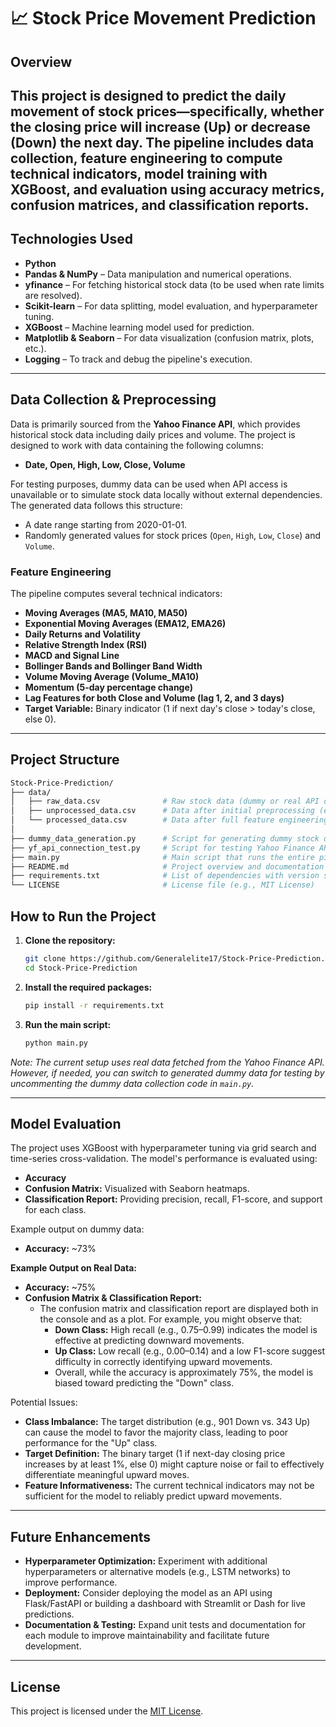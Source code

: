 # 📈 Stock Price Movement Prediction

## Overview
This project is designed to predict the daily movement of stock prices—specifically, whether the closing price will increase (Up) or decrease (Down) the next day. The pipeline includes data collection, feature engineering to compute technical indicators, model training with XGBoost, and evaluation using accuracy metrics, confusion matrices, and classification reports.
---

## Technologies Used
- **Python**
- **Pandas & NumPy** – Data manipulation and numerical operations.
- **yfinance** – For fetching historical stock data (to be used when rate limits are resolved).
- **Scikit-learn** – For data splitting, model evaluation, and hyperparameter tuning.
- **XGBoost** – Machine learning model used for prediction.
- **Matplotlib & Seaborn** – For data visualization (confusion matrix, plots, etc.).
- **Logging** – To track and debug the pipeline's execution.

---

## Data Collection & Preprocessing
Data is primarily sourced from the **Yahoo Finance API**, which provides historical stock data including daily prices and volume. 
The project is designed to work with data containing the following columns:
- **Date, Open, High, Low, Close, Volume**

For testing purposes, dummy data can be used when API access is unavailable or to simulate stock data locally without external dependencies. The generated data follows this structure:
- A date range starting from 2020-01-01.  
- Randomly generated values for stock prices (`Open`, `High`, `Low`, `Close`) and `Volume`.


### Feature Engineering
The pipeline computes several technical indicators:
- **Moving Averages (MA5, MA10, MA50)**
- **Exponential Moving Averages (EMA12, EMA26)**
- **Daily Returns and Volatility**
- **Relative Strength Index (RSI)**
- **MACD and Signal Line**
- **Bollinger Bands and Bollinger Band Width**
- **Volume Moving Average (Volume_MA10)**
- **Momentum (5-day percentage change)**
- **Lag Features for both Close and Volume (lag 1, 2, and 3 days)**
- **Target Variable:** Binary indicator (1 if next day's close > today's close, else 0).

---

## Project Structure
```bash
Stock-Price-Prediction/
├── data/
│   ├── raw_data.csv              # Raw stock data (dummy or real API data)
│   ├── unprocessed_data.csv      # Data after initial preprocessing (e.g., dropping extra headers)
│   └── processed_data.csv        # Data after full feature engineering
│
├── dummy_data_generation.py      # Script for generating dummy stock data
├── yf_api_connection_test.py     # Script for testing Yahoo Finance API connectivity
├── main.py                       # Main script that runs the entire pipeline
├── README.md                     # Project overview and documentation
├── requirements.txt              # List of dependencies with version specifications
└── LICENSE                       # License file (e.g., MIT License)
```

## How to Run the Project
1. **Clone the repository:**
   ```bash
   git clone https://github.com/Generalelite17/Stock-Price-Prediction.git
   cd Stock-Price-Prediction
   ```

2. **Install the required packages:**
   ```bash
   pip install -r requirements.txt
   ```

3. **Run the main script:**
   ```bash
   python main.py
   ```

*Note: The current setup uses real data fetched from the Yahoo Finance API. However, if needed,  you can switch to generated dummy data for testing by uncommenting the dummy data  collection code in `main.py`.*

---

## Model Evaluation
The project uses XGBoost with hyperparameter tuning via grid search and time-series cross-validation. The model's performance is evaluated using:
- **Accuracy**
- **Confusion Matrix:** Visualized with Seaborn heatmaps.
- **Classification Report:** Providing precision, recall, F1-score, and support for each class.

Example output on dummy data:
- **Accuracy:** ~73%

**Example Output on Real Data:**
- **Accuracy:** ~75%
- **Confusion Matrix & Classification Report:**  
   - The confusion matrix and classification report are displayed both in the console and as a plot. For example, you might observe that:  
      - **Down Class:** High recall (e.g., 0.75–0.99) indicates the model is effective at predicting downward movements.  
      - **Up Class:** Low recall (e.g., 0.00–0.14) and a low F1-score suggest difficulty in correctly identifying upward movements.  
      - Overall, while the accuracy is approximately 75%, the model is biased toward predicting the "Down" class.  


Potential Issues:
- **Class Imbalance:** The target distribution (e.g., 901 Down vs. 343 Up) can cause the model to favor the majority class, leading to poor performance for the "Up" class.
- **Target Definition:** The binary target (1 if next-day closing price increases by at least 1%, else 0) might capture noise or fail to effectively differentiate meaningful upward moves.
- **Feature Informativeness:** The current technical indicators may not be sufficient for the model to reliably predict upward movements.

---

## Future Enhancements
- **Hyperparameter Optimization:** Experiment with additional hyperparameters or alternative models (e.g., LSTM networks) to improve performance.
- **Deployment:** Consider deploying the model as an API using Flask/FastAPI or building a dashboard with Streamlit or Dash for live predictions.
- **Documentation & Testing:** Expand unit tests and documentation for each module to improve maintainability and facilitate future development.

---

## License
This project is licensed under the [MIT License](LICENSE).
